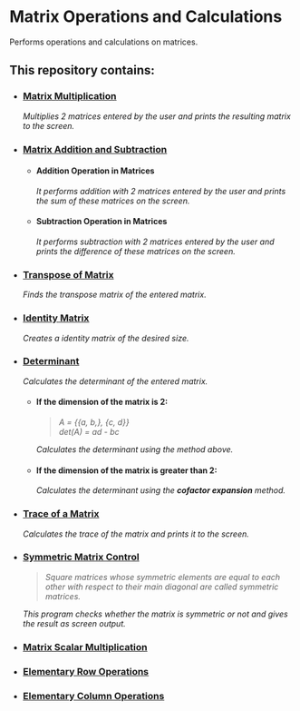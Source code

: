 #  **Matrix Operations and Calculations**
Performs operations and calculations on matrices.

## **This repository contains:**

- ### <ins> **[Matrix Multiplication](https://github.com/elifacr/Matrix-Operations-and-Calculations/tree/main/Matrix%20Multiplication)** </ins>
     *Multiplies 2 matrices entered by the user and prints the resulting matrix to the screen.*

- ### <ins> **[Matrix Addition and Subtraction](https://github.com/elifacr/Matrix-Operations-and-Calculations/tree/main/Matrix%20Addition%20and%20Subtraction)** </ins>
  - ####  **Addition Operation in Matrices**
      *It performs addition with 2 matrices entered by the user and prints the sum of these matrices on the screen.*
  - #### **Subtraction Operation in Matrices**
      *It performs subtraction with 2 matrices entered by the user and prints the difference of these matrices on the screen.*
  
- ### <ins> **[Transpose of Matrix](https://github.com/elifacr/Matrix-Operations-and-Calculations/tree/main/Transpose%20of%20Matrix)** </ins>
     *Finds the transpose matrix of the entered matrix.*

- ### <ins> **[Identity Matrix](https://github.com/elifacr/Matrix-Operations-and-Calculations/tree/main/Identity%20Matrix)** </ins>
     *Creates a identity matrix of the desired size.*
  
- ### <ins> **[Determinant](https://github.com/elifacr/Matrix-Operations-and-Calculations/tree/main/Determinant)** </ins>
     *Calculates the determinant of the entered matrix.*
  - #### **If the dimension of the matrix is ​​2:**
    > *A = {{a, b,}, {c, d}}*                   
    > *det(A) = ad - bc*
    
    *Calculates the determinant using the method above.*

  - #### **If the dimension of the matrix is ​​greater than 2:**
       *Calculates the determinant using the **cofactor expansion** method.*
     
  
- ### <ins> **[Trace of a Matrix](https://github.com/elifacr/Matrix-Operations-and-Calculations/tree/main/Trace%20of%20a%20Matrix)** </ins>
     *Calculates the trace of the matrix and prints it to the screen.*
  
- ### <ins> **[Symmetric Matrix Control](https://github.com/elifacr/Matrix-Operations-and-Calculations/tree/main/Symmetric%20Matrix%20Control)** </ins>
     > *Square matrices whose symmetric elements are equal to each other with respect to their main diagonal are called symmetric matrices.*

     
     *This program checks whether the matrix is ​​symmetric or not and gives the result as screen output.*
  
- ### <ins> **[Matrix Scalar Multiplication](https://github.com/elifacr/Matrix-Operations-and-Calculations/tree/main/Matrix%20Scalar%20Multiplication)** </ins>
  
- ### <ins> **[Elementary Row Operations](https://github.com/elifacr/Matrix-Operations-and-Calculations/tree/main/Elementary%20Row%20Operations)** </ins>

- ### <ins> **[Elementary Column Operations](https://github.com/elifacr/Matrix-Operations-and-Calculations/tree/main/Elementary%20Column%20Operations)** </ins>
  
